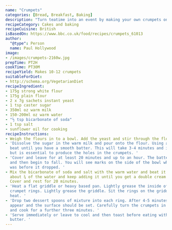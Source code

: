 ```yaml
---
name: "Crumpets"
categories: [Bread, Breakfast, Baking]
description: "Turn teatime into an event by making your own crumpets on the hob."
recipeCategory: Cakes and baking
recipeCuisine: British
isBasedOn: https://www.bbc.co.uk/food/recipes/crumpets_61013
author:
  "@type": Person
  name: Paul Hollywood
image:
- /images/crumpets-2160w.jpg
prepTime: PT2H
cookTime: PT30M
recipeYield: Makes 10-12 crumpets
suitableForDiet:
- http://schema.org/VegetarianDiet
recipeIngredient:
- 175g strong white flour
- 175g plain flour
- 2 x 7g sachets instant yeast
- 1 tsp caster sugar
- 350ml oz warm milk
- 150-200ml oz warm water
- "½ tsp bicarbonate of soda"
- 1 tsp salt
- sunflower oil for cooking
recipeInstructions:
- Weigh the flours in to a bowl. Add the yeast and stir through the flour.
- 'Dissolve the sugar in the warm milk and pour onto the flour. Using a wooden spoon
  beat until you have a smooth batter. This will take 3-4 minutes and is hard work,
  but is essential to produce the holes in the crumpets. '
- 'Cover and leave for at least 20 minutes and up to an hour. The batter will rise
  and then begin to fall. You will see marks on the side of the bowl where the batter
  was before it dropped. '
- Mix the bicarbonate of soda and salt with the warm water and beat it into the batter.  Add
  about ¾ of the water and keep adding it until you get a double cream consistency.
  Cover and rest for 20 minutes.
- 'Heat a flat griddle or heavy based pan. Lightly grease the inside of four metal
  crumpet rings. Lightly grease the griddle. Sit the rings on the griddle over a medium
  heat. '
- 'Drop two dessert spoons of mixture into each ring. After 4-5 minutes bubbles should
  appear and the surface should be set. Carefully turn the crumpets in their rings
  and cook for a further three minutes. '
- 'Serve immediately or leave to cool and then toast before eating with plenty of
  butter. '
---
```


